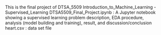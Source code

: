 This is the final project of DTSA_5509 Introduction_to_Machine_Learning - Supervised_Learning
DTSA5509_Final_Project.ipynb : A Jupyter notebook showing a supervised learning problem description, EDA procedure, analysis (model building and training), result, and discussion/conclusion
heart.csv  : data set file

